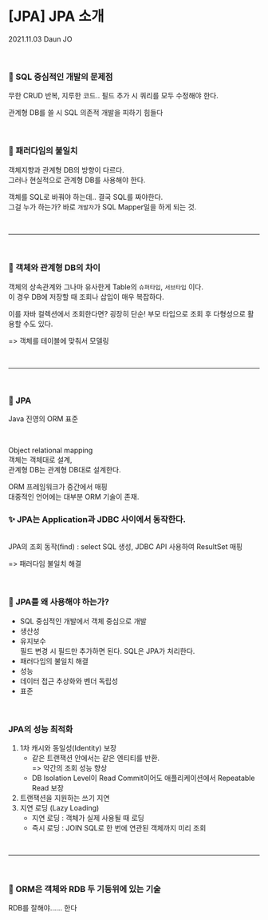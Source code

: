 # [JPA] JPA 소개

2021.11.03 Daun JO

<br>

### 👀 SQL 중심적인 개발의 문제점
무한 CRUD 반복, 지루한 코드..
필드 추가 시 쿼리를 모두 수정해야 한다.

관계형 DB를 쓸 시 SQL 의존적 개발을 피하기 힘들다

<br>

### 📍 패러다임의 불일치
객체지향과 관계형 DB의 방향이 다르다.  
그러나 현실적으로 관계형 DB를 사용해야 한다.

객체를 SQL로 바꿔야 하는데.. 결국 SQL를 짜야한다.  
그걸 누가 하는가? 바로 `개발자`가 SQL Mapper일을 하게 되는 것.


<br><hr><br>

### 👀 객체와 관계형 DB의 차이 
객체의 상속관계와 그나마 유사한게 Table의 `슈퍼타입`, `서브타입` 이다.  
이 경우 DB에 저장할 때 조회나 삽입이 매우 복잡하다.

이를 자바 컬렉션에서 조회한다면? 굉장히 단순! 
부모 타입으로 조회 후 다형성으로 활용할 수도 있다.

=> 객체를 테이블에 맞춰서 모델링



<br><hr><br>

### 👀 JPA

Java 진영의 ORM 표준

<br>

Object relational mapping  
객체는 객체대로 설계,  
관계형 DB는 관계형 DB대로 설계한다.

ORM 프레임워크가 중간에서 매핑  
대중적인 언어에는 대부분 ORM 기술이 존재.


### ✨ JPA는 Application과 JDBC 사이에서 동작한다.

<br>
JPA의 조회 동작(find) : select SQL 생성, JDBC API 사용하여 ResultSet 매핑  

=> 패러다임 불일치 해결


<br>

### 👀 JPA를 왜 사용해야 하는가?
- SQL 중심적인 개발에서 객체 중심으로 개발
- 생산성
- 유지보수  
필드 변경 시 필드만 추가하면 된다. SQL은 JPA가 처리한다.
- 패러다임의 불일치 해결
- 성능
- 데이터 접근 추상화와 벤더 독립성
- 표준

<br>

### JPA의 성능 최적화
1. 1차 캐시와 동일성(Identity) 보장
    - 같은 트랜잭션 안에서는 같은 엔티티를 반환.  
        => 약간의 조회 성능 향상
    - DB Isolation Level이 Read Commit이어도 애플리케이션에서 Repeatable Read 보장
2. 트랜잭션을 지원하는 쓰기 지연
3. 지연 로딩 (Lazy Loading)
    - 지연 로딩 : 객체가 실제 사용될 때 로딩
    - 즉시 로딩 : JOIN SQL로 한 번에 연관된 객체까지 미리 조회


<br><hr><br>



### 👀 ORM은 객체와 RDB 두 기둥위에 있는 기술
RDB를 잘해야...... 한다
